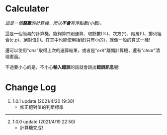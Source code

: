 # Calculater
*這是一個**整數**的計算機，所以**不會**有浮點數(小數)。*

這是一個簡易的計算機，能夠算四則運算、取餘數(%)、次方(^)、階層(!)、排列組合(c,p)、絕對值(|)。在其中也能使用括號(只有小的)，就像一般的算式一樣!

還可以使用"*ans*"取得上次的運算結果，或者是"*exit*"離開計算機，還有"*clear*"清理畫面。

不過要小心的是，不小心**輸入錯誤**的話就會跳出**錯誤訊息**喔!  

# Change Log

1. 1.0.1 update (2021/4/20 19:30)
   * 修正絕對值的判斷標準
---
2. 1.0.0 update (2021/4/19 22:50)
   * 計算機完成!
